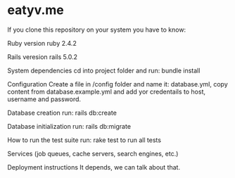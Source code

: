 # eatyv.me
If you clone this repository on your system you have to know:

Ruby version ruby 2.4.2

Rails veresion rails 5.0.2

System dependencies cd into project folder and run: bundle install

Configuration Create a file in /config folder and name it: database.yml, copy content from database.example.yml and add yor credentails to host, username and password.

Database creation run: rails db:create

Database initialization run: rails db:migrate

How to run the test suite run: rake test to run all tests

Services (job queues, cache servers, search engines, etc.)

Deployment instructions It depends, we can talk about that.
